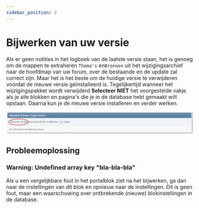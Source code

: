 ```yaml
---
sidebar_position: 2
---
```


# Bijwerken van uw versie
Als er geen notities in het logboek van de laatste versie staan, het is genoeg om de mappen te extraheren `Thema's` en`Bronnen` uit het wijzigingsarchief naar de hoofdmap van uw forum, over de bestaande en de update zal correct zijn. Maar het is het beste om de huidige versie te verwijderen voordat de nieuwe versie geïnstalleerd is. Tegelijkertijd wanneer het wijzigingspakket wordt verwijderd **Selecteer NIET** het voorgestelde vakje als je alle blokken en pagina's die je in de database hebt gemaakt wilt opslaan. Daarna kun je de nieuwe versie installeren en verder werken.

![De-installeren](uninstall.png)

## Probleemoplossing

### Warning: Undefined array key "bla-bla-bla"
Als u een vergelijkbare fout in het portalblok ziet na het bijwerken, ga dan naar de instellingen van dit blok en opnieuw naar de instellingen. Dit is geen fout, maar een waarschuwing over ontbrekende (nieuwe) blokinstellingen in de database.
